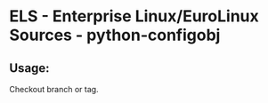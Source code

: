 # ELS - Enterprise Linux/EuroLinux Sources - python-configobj
 
## Usage:
  Checkout branch or tag.
